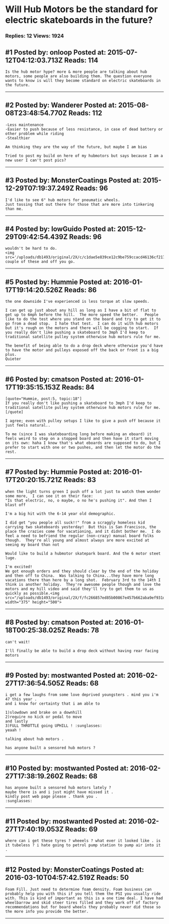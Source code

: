 # Will Hub Motors be the standard for electric skateboards in the future?

### Replies: 12 Views: 1924

## \#1 Posted by: onloop Posted at: 2015-07-12T04:12:03.713Z Reads: 114

```
Is the hub motor hype? more & more people are talking about hub motors, some people are also building them. The question everyone wants to know is will they become standard on electric skateboards in the future.
```

---
## \#2 Posted by: Wanderer Posted at: 2015-08-08T23:48:54.770Z Reads: 112

```
-Less maintenance
-Easier to push because of less resistance, in case of dead battery or other problem while riding
-Stealthier

Am thinking they are the way of the future, but maybe I am bias

Tried to post my build on here of my hubmotors but says because I am a new user I can't post pics?
```

---
## \#3 Posted by: MonsterCoatings Posted at: 2015-12-29T07:19:37.249Z Reads: 96

```
I'd like to see 6" hub motors for pneumatic wheels.
Just tossing that out there for those that are more into tinkering than me.
```

---
## \#4 Posted by: lowGuido Posted at: 2015-12-29T09:42:54.439Z Reads: 96

```
wouldn't be hard to do.
<img src='/uploads/db1493/original/2X/c/c1dae5e839ce12c9be759ccacd46136cf2179a27.jpg'>
couple of these and off you go.
```

---
## \#5 Posted by: Hummie Posted at: 2016-01-17T19:14:20.526Z Reads: 86

```
the one downside I've experienced is less torque at slow speeds. 

I can get up just about any hill as long as I have a bit of flat to get up to 6mph before the hill.  The more speed the better.   People like to do the test where you stand on the board and try to get it to go from a dead stop.  I hate that test.  I can do it with hub motors but it's rough on the motors and there will be cogging to start.  If you really don't like pushing a skateboard to 3mph I'd keep to traditional satellite pulley system otherwise hub motors rule for me. 

The benefit of being able to do a drop deck where otherwise you'd have to have the motor and pulleys exposed off the back or front is a big plus. 
Quieter
```

---
## \#6 Posted by: cmatson Posted at: 2016-01-17T19:35:15.153Z Reads: 84

```
[quote="Hummie, post:5, topic:18"]
If you really don't like pushing a skateboard to 3mph I'd keep to traditional satellite pulley system otherwise hub motors rule for me.
[/quote]

I agree; even with pulley setups I like to give a push off because it just feels natural..

To me (since I was skateboarding long before making an eboard) it feels weird to step on a stopped board and then have it start moving on its own: haha I know that's what eboards are supposed to do, but I prefer to start with one or two pushes, and then let the motor do the rest.
```

---
## \#7 Posted by: Hummie Posted at: 2016-01-17T20:20:15.721Z Reads: 83

```
when the light turns green I push off a lot just to watch them wonder some more,  I can see it on their face:
"Is that electric, no, o maybe, o no he's pushing it". And then I blast off

I'm a big hit with the 6-14 year old demographic. 

I did get "you people all suck!!" from a scraggly homeless kid carrying two skateboards yesterday!  But this is San Francisco, the place the crazies come for vacationing, and it didnt bother me.  I do feel a need to befriend the regular (non-crazy) manual board folks though.  They're all young and almost always are more excited at seeing my board than not 

Would like to build a hubmotor skatepark board. And the 6 motor steet luge. 

I'm excited!  
We got enough orders and they should clear by the end of the holiday and then off to China.  Was talking to China...they have more long vacations there than here by a long shot.  February 3rd to the 14th I think is another holiday.  They're awesome people though and love the motors and my hill video and said they'll try to get them to us as quickly as possible.<img src="/uploads/db1493/original/2X/f/fc266857ed85b00867e457b662aba9ef931d9045.jpeg" width="375" height="500">
```

---
## \#8 Posted by: cmatson Posted at: 2016-01-18T00:25:38.025Z Reads: 78

```
can't wait!

I'll finally be able to build a drop deck without having rear facing motors
```

---
## \#9 Posted by: mostwanted Posted at: 2016-02-27T17:36:54.505Z Reads: 68

```
i get a few laughs from some love deprived youngsters . mind you i'm 47 this year .
and i know for certainty that i am able to 

1)slowdown and brake on a downhill
2)require no kick or pedal to move 
and lastly
3)FULL THROTTLE going UPHILL ! :sunglasses:
yeaah !

talking about hub motors . 

has anyone built a sensored hub motors ?
```

---
## \#10 Posted by: mostwanted Posted at: 2016-02-27T17:38:19.260Z Reads: 68

```
has anyone built a sensored hub motors lately ?
maybe there is and i just might have missed it .
kindly post web page please . thank you .
:sunglasses:
```

---
## \#11 Posted by: mostwanted Posted at: 2016-02-27T17:40:19.053Z Reads: 69

```
where can i get these tyres ? wheeels ? what ever it looked like . is it tubeless ? i hate going to petrol pump station to pump air into it .
```

---
## \#12 Posted by: MonsterCoatings Posted at: 2016-03-10T04:57:42.519Z Reads: 50

```
Foam Fill. Just need to determine foam density. Foam business can probably help you with this if you tell them the PSI you usually ride with. This is kind of important as this is a one time deal. I have had wheelbarrow and skid steer tires filled and they work off of factory recommendations but for board wheels they probably never did those so the more info you provide the better.
```

---

